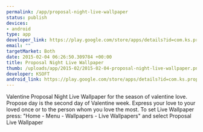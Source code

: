 ```yaml
--- 
permalink: /app/proposal-night-live-wallpaper
status: publish
devices: 
- android
type: app
developer_link: https://play.google.com/store/apps/details?id=com.ks.proposalnightlivewallpaper
email: ""
targetMarket: Both
date: 2015-02-04 06:26:50.309784 +00:00
title: Proposal Night Live Wallpaper
thumb: /uploads/app/2015-02/2015-02-04-proposal-night-live-wallpaper.png
developer: KSOFT
android_link: https://play.google.com/store/apps/details?id=com.ks.proposalnightlivewallpaper
---
```


Valentine Proposal Night Live Wallpaper for the season of valentine love.
Propose day is the second day of Valentine week. Express your love to your loved once or to the person whom you love the most.
To set Live Wallpaper press: "Home - Menu - Wallpapers - Live Wallpapers" and select Proposal Live Wallpaper
